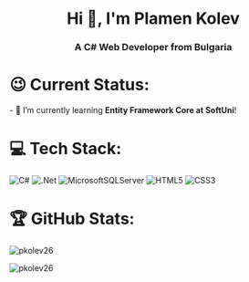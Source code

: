 <h1 align="center">Hi 👋, I'm Plamen Kolev</h1>
<h3 align="center">A C# Web Developer from Bulgaria</h3>

<h1>😉 Current Status:</h1>
<p>- 🌱 I’m currently learning <strong>Entity Framework Core at SoftUni</strong>!</p>

# 💻 Tech Stack:
![C#](https://img.shields.io/badge/c%23-%235C2D91.svg?style=for-the-badge&logo=c-sharp&logoColor=white) 
![.Net](https://img.shields.io/badge/.NET-5C2D91?style=for-the-badge&logo=.net&logoColor=white) 
![MicrosoftSQLServer](https://img.shields.io/badge/Microsoft%20SQL%20Server-FAD800?style=for-the-badge&logo=microsoft%20sql%20server&logoColor=black)
![HTML5](https://img.shields.io/badge/html5-%23E34F26.svg?style=for-the-badge&logo=html5&logoColor=white)
![CSS3](https://img.shields.io/badge/css3-%231572B6.svg?style=for-the-badge&logo=css3&logoColor=white)

<h1>🏆 GitHub Stats:</h1>
<p>
  <img align="center" src="https://github-readme-stats.vercel.app/api?username=pkolev26&show_icons=true&theme=dark&title_color=ffffff&text_color=ffffff&bg_color=000000&hide_border=true&locale=en" alt="pkolev26" /></p>

<p>
  <img align="center" src="https://github-readme-streak-stats.herokuapp.com/?user=pkolev26&theme=dark" alt="pkolev26"/>
</p>

